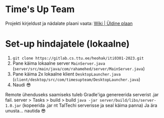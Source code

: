 # Time's Up Team

Projekti kirjeldust ja nädalate plaani vaata: [Wiki | Üldine plaan](https://gitlab.cs.ttu.ee/heohak/iti0301-2023/-/wikis/%C3%9Cldine-plaan)

# Set-up hindajatele (lokaalne)

1. `git clone https://gitlab.cs.ttu.ee/heohak/iti0301-2023.git`
2. Pane käima lokaalne server `MainServer.java` (`server/src/main/java/com/rahamehed/server/MainServer.java`)
3. Pane käima 2x lokaalne klient `DesktopLauncher.java` (`client/desktop/src/com/timesupteam/DesktopLauncher.java`)
4. Naudi 😎

Remote ühenduseks saamiseks tuleb Gradle'iga genereerida serverist .jar fail.
server > Tasks > build > build
`java -jar server/build/libs/server-1.0.jar` (kopeerida .jar nt TalTechi serverisse ja seal käima panna)
Ja ära unusta... nautida 😎
